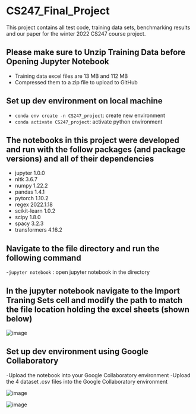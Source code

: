 # CS247_Final_Project
This project contains all test code, training data sets, benchmarking results and our paper for the winter 2022 CS247 course project.

## Please make sure to Unzip Training Data before Opening Jupyter Notebook
- Training data excel files are 13 MB and 112 MB
- Compressed them to a zip file to upload to GitHub

## Set up dev environment on local machine

- `conda env create -n CS247_project`: create new environment
- `conda activate CS247_project`: activate python environment

## The notebooks in this project were developed and run with the follow packages (and package versions) and all of their dependencies

- jupyter 1.0.0
- nltk 3.6.7
- numpy 1.22.2
- pandas 1.4.1
- pytorch 1.10.2
- regex 2022.1.18
- scikit-learn 1.0.2
- scipy 1.8.0
- spacy 3.2.3
- transformers 4.16.2

## Navigate to the file directory and run the following command

-`jupyter notebook` : open jupyter notebook in the directory

## In the jupyter notebook navigate to the Import Traning Sets cell and modify the path to match the file location holding the excel sheets (shown below)
![image](https://user-images.githubusercontent.com/74755502/158052512-7e319d7f-b0cb-4441-aa38-fa95a8bf693d.png)

## Set up dev environment using Google Collaboratory

-Upload the notebook into your Google Collaboratory environment
-Upload the 4 dataset .csv files into the Google Collaboratory environment

![image](https://user-images.githubusercontent.com/82487365/158080925-f2da64ba-0ca0-440a-8485-2e0395814d8e.png)

![image](https://user-images.githubusercontent.com/82487365/158080949-cedec1a8-eb9b-4058-8452-0befcba94209.png)
